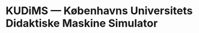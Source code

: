 KUDiMS — Københavns Universitets Didaktiske Maskine Simulator
=============================================================


